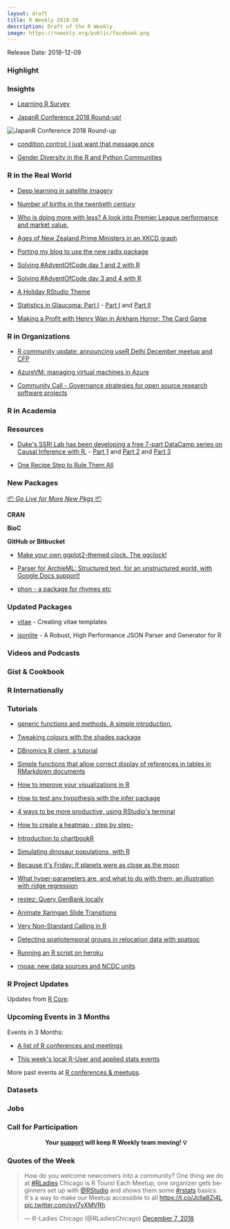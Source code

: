 ```yaml
---
layout: draft
title: R Weekly 2018-50
description: Draft of the R Weekly
image: https://rweekly.org/public/facebook.png
---
```


Release Date: 2018-12-09

###  Highlight



### Insights

+ [Learning R Survey](https://docs.google.com/forms/d/e/1FAIpQLSdpVwD40YlEg2EOGfm5950pxp9lsuYhWGOBiNYqIAVEuHFZFg/viewform)

+ [JapanR Conference 2018 Round-up!](https://ryo-n7.github.io/2018-12-06-japanr-conference-roundup-blog-post/)

![JapanR Conference 2018 Round-up](https://i.imgur.com/YZXPElx.png)

+ [condition control: I just want that message once](https://recology.info/2018/12/condition-control/)


+ [Gender Diversity in the R and Python Communities](https://blog.revolutionanalytics.com/2018/12/women-and-r.html)


### R in the Real World


+ [Deep learning in satellite imagery](https://appsilon.com/deep-learning-in-satellite-imagery/)

+ [Number of births in the twentieth century ](http://freerangestats.info/blog/2018/12/01/number-births)

+ [Who is doing more with less? A look into Premier League performance and market value.](https://austinwehrwein.com/data-visualization/eplmarket/)

+ [Ages of New Zealand Prime Ministers in an XKCD graph](http://david.frigge.nz/posts/2018-11-leader-age/)


+ [Porting my blog to use the new radix package](http://david.frigge.nz/posts/2018-11-radixical-blogging/)

+ [Solving #AdventOfCode day 1 and 2 with R](https://colinfay.me/advent-code-1-2/)

+ [Solving #AdventOfCode day 3 and 4 with R](https://colinfay.me/advent-code-3-4/)

+ [A Holiday RStudio Theme](https://www.garrickadenbuie.com/blog/2018/12/05/holiday-rstudio-theme/)

+ [Statistics in Glaucoma: Part I](https://rviews.rstudio.com/2018/12/03/statistics-in-glaucoma-part-i/) - [Part I](https://rviews.rstudio.com/2018/12/03/statistics-in-glaucoma-part-i/) and [Part II](https://rviews.rstudio.com/2018/12/07/statistics-in-glaucoma-part-ii/)

+ [Making a Profit with Henry Wan in Arkham Horror: The Card Game](https://ntguardian.wordpress.com/2018/12/03/making-profit-henry-wan-arkham-horror/)

###  R in Organizations


+ [R community update: announcing useR Delhi December meetup and CFP](https://techandmortals.wordpress.com/2018/12/07/r-community-update-announcing-user-delhi-december-meetup-and-cfp/)


+ [AzureVM: managing virtual machines in Azure](https://blog.revolutionanalytics.com/2018/12/azurevm.html)

+ [Community Call - Governance strategies for open source research software projects](https://ropensci.org/blog/2018/12/05/commcall-dec2018/)

###  R in Academia



###  Resources



+ [Duke's SSRI Lab has been developing a free 7-part DataCamp series on Causal Inference with R.](https://www.datacamp.com/community/open-courses/causal-inference-with-r-introduction) - [Part 1](https://www.datacamp.com/community/open-courses/causal-inference-with-r-introduction) and [Part 2](https://www.datacamp.com/community/open-courses/causal-inference-with-r-experiments) and [Part 3](https://www.datacamp.com/community/open-courses/causal-inference-with-r-regression)


+ [One Recipe Step to Rule Them All](http://smaakage85.netlify.com/index.html)

###  New Packages

<p class="added-hostname"><a href="https://rweekly.org/live" target="_blank" class="externalLink">📦 <i>Go Live for More New Pkgs</i> 📦</a></p>

**CRAN**




**BioC**


**GitHub or Bitbucket**

+ [Make your own ggplot2-themed clock. The ggclock!](https://www.wjakethompson.com/post/ggclock/)


+ [Parser for ArchieML: Structured text, for an unstructured world, with Google Docs support!](https://github.com/noamross/rchie)


+ [phon - a package for rhymes etc](https://coolbutuseless.github.io/2018/12/03/phon-a-package-for-rhymes-etc/)

### Updated Packages

+ [vitae](https://ropenscilabs.github.io/vitae/articles/extending.html) - Creating vitae templates

+ [jsonlite](https://cran.r-project.org/web/packages/jsonlite/) - A Robust, High Performance JSON Parser and Generator for R


###  Videos and Podcasts



### Gist & Cookbook




### R Internationally


###  Tutorials


+ [generic functions and methods. A simple introduction.](http://josiahparry.com/post/function-methods/#the-default-method)


+ [Tweaking colours with the shades package](http://hughjonesd.github.io/tweaking-colours-with-the-shades-package.html)

+ [DBnomics R client, a tutorial](https://macro.nomics.world/article/2018-11/rdbnomics-tutorial/)

+ [Simple functions that allow correct display of references in tables in RMarkdown documents](https://yetanotherrblog.netlify.com/2018/12/references-in-latex-table/)

+ [How to improve your visualizations in R ](http://www.thinkingondata.com/6-tips-to-make-your-visualizations-look-professional/)


+ [How to test any hypothesis with the infer package](https://www.andrewheiss.com/blog/2018/12/05/test-any-hypothesis/)

+ [4 ways to be more productive, using RStudio's terminal](https://jozefhajnala.gitlab.io/r/r007-string-manipulation/)


+ [How to create a heatmap - step by step-](http://www.thinkingondata.com/how-to-create-a-heatmap/)

+ [Introduction to chartbookR](https://kilianreber.netlify.com/post/chartbookr_introduction/)

+ [Simulating dinosaur populations, with R](https://blog.revolutionanalytics.com/2018/11/jurassic-park.html)

+ [Because it's Friday: If planets were as close as the moon](https://blog.revolutionanalytics.com/2018/11/because-its-friday-if-planets-were.html)


+ [What hyper-parameters are, and what to do with them; an illustration with ridge regression](http://www.brodrigues.co/blog/2018-12-02-hyper-parameters/)


+ [restez: Query GenBank locally](https://ropensci.org/technotes/2018/12/03/restez/)


+ [Animate Xaringan Slide Transitions](https://www.garrickadenbuie.com/blog/2018/12/03/animate-xaringan-slide-transitions/)


+ [Very Non-Standard Calling in R](http://www.win-vector.com/blog/2018/12/very-non-standard-calling-in-r/)


+ [Detecting spatiotemporal groups in relocation data with spatsoc](https://ropensci.org/blog/2018/12/04/spatsoc/)


+ [Running an R script on heroku](https://blog.rmhogervorst.nl/blog/2018/12/06/running-an-r-script-on-heroku/)


+ [rnoaa: new data sources and NCDC units](https://ropensci.org/technotes/2018/12/04/rnoaa-update/)



<!--<div class="post-more-begi
n"></div><div class="post-more-end"></div>-->

###  R Project Updates

Updates from [R Core](http://developer.r-project.org/blosxom.cgi/R-devel/NEWS):


###  Upcoming Events in 3 Months

Events in 3 Months:

+ [A list of R conferences and meetings](https://jumpingrivers.github.io/meetingsR/events.html)


+ [This week's local R-User and applied stats events](https://community.rstudio.com/c/irl)

More past events at [R conferences & meetups](https://conf.rweekly.org).

### Datasets




### Jobs




###  Call for Participation



<p class="hide-support added-hostname support-rweekly" style="text-align: center;font-weight: bold;">Your <a class="non-visited externalLink" href="https://www.patreon.com/rweekly" onclick="pas(this)">support</a> will keep R Weekly team moving! 💡</p>

###  Quotes of the Week

<blockquote class="twitter-tweet" data-lang="en"><p lang="en" dir="ltr">How do you welcome newcomers into a community? One thing we do at <a href="https://twitter.com/hashtag/RLadies?src=hash&amp;ref_src=twsrc%5Etfw">#RLadies</a> Chicago is R Tours! Each Meetup, one organizer gets beginners set up with <a href="https://twitter.com/rstudio?ref_src=twsrc%5Etfw">@RStudio</a> and shows them some <a href="https://twitter.com/hashtag/rstats?src=hash&amp;ref_src=twsrc%5Etfw">#rstats</a> basics. It&#39;s a way to make our Meetup accessible to all <a href="https://t.co/Jclla8Zj4L">https://t.co/Jclla8Zj4L</a> <a href="https://t.co/svI7yXMVRh">pic.twitter.com/svI7yXMVRh</a></p>&mdash; R-Ladies Chicago (@RLadiesChicago) <a href="https://twitter.com/RLadiesChicago/status/1071129665815891969?ref_src=twsrc%5Etfw">December 7, 2018</a></blockquote>

